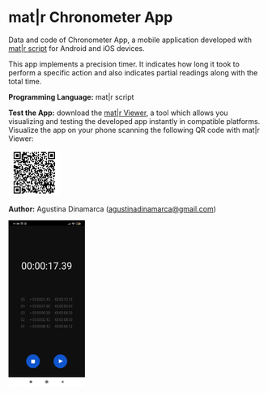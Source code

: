 # mat|r Chronometer App
Data and code of Chronometer App, a mobile application developed with [mat|r script](https://www.matrproject.com/) for Android and iOS devices.

This app implements a precision timer. It indicates how long it took to perform a specific action and also indicates partial readings along with the total time.

**Programming Language:** mat|r script

**Test the App:** download the [mat|r Viewer](http://matrproject.com/docs/eng/viewer-eng/), a tool which allows you visualizing and testing the developed app instantly in compatible platforms. Visualize the app on your phone scanning the following QR code with mat|r Viewer:

<img src="Images/qr-chronometer.png" width="20%" height="20%">

**Author:** Agustina Dinamarca (agustinadinamarca@gmail.com)

<img src="Images/img.jpg" width="30%" height="30%">
